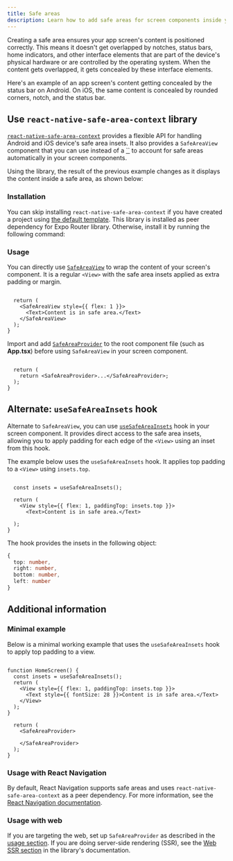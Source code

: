 ```yaml
---
title: Safe areas
description: Learn how to add safe areas for screen components inside your Expo project.
---
```


Creating a safe area ensures your app screen's content is positioned correctly. This means it doesn't get overlapped by notches, status bars, home indicators, and other interface elements that are part of the device's physical hardware or are controlled by the operating system. When the content gets overlapped, it gets concealed by these interface elements.

Here's an example of an app screen's content getting concealed by the status bar on Android. On iOS, the same content is concealed by rounded corners, notch, and the status bar.

## Use `react-native-safe-area-context` library

[`react-native-safe-area-context`](https://github.com/th3rdwave/react-native-safe-area-context) provides a flexible API for handling Android and iOS device's safe area insets. It also provides a `SafeAreaView` component that you can use instead of a [``](https://reactnative.dev/docs/view) to account for safe areas automatically in your screen components.

Using the library, the result of the previous example changes as it displays the content inside a safe area, as shown below:

### Installation

You can skip installing `react-native-safe-area-context` if you have created a project using [the default template](/get-started/create-a-project/). This library is installed as peer dependency for Expo Router library. Otherwise, install it by running the following command:

### Usage

You can directly use [`SafeAreaView`](https://github.com/th3rdwave/react-native-safe-area-context#safeareaview) to wrap the content of your screen's component. It is a regular `<View>` with the safe area insets applied as extra padding or margin.

```tsx app/index.tsx

  return (
    <SafeAreaView style={{ flex: 1 }}>
      <Text>Content is in safe area.</Text>
    </SafeAreaView>
  );
}
```

<Collapsible summary="Using a different Expo template and don't have Expo Router installed?">

Import and add [`SafeAreaProvider`](https://github.com/th3rdwave/react-native-safe-area-context#safeareaprovider) to the root component file (such as **App.tsx**) before using `SafeAreaView` in your screen component.

```tsx App.tsx

  return (
    return <SafeAreaProvider>...</SafeAreaProvider>;
  );
}
```

</Collapsible>

## Alternate: `useSafeAreaInsets` hook

Alternate to `SafeAreaView`, you can use [`useSafeAreaInsets`](https://github.com/th3rdwave/react-native-safe-area-context#usesafeareainsets) hook in your screen component. It provides direct access to the safe area insets, allowing you to apply padding for each edge of the `<View>` using an inset from this hook.

The example below uses the `useSafeAreaInsets` hook. It applies top padding to a `<View>` using `insets.top`.

```tsx app/index.tsx

  const insets = useSafeAreaInsets();

  return (
    <View style={{ flex: 1, paddingTop: insets.top }}>
      <Text>Content is in safe area.</Text>
    
  );
}
```

The hook provides the insets in the following object:

```ts
{
  top: number,
  right: number,
  bottom: number,
  left: number
}
```

## Additional information

### Minimal example

Below is a minimal working example that uses the `useSafeAreaInsets` hook to apply top padding to a view.

```tsx collapseHeight=320

function HomeScreen() {
  const insets = useSafeAreaInsets();
  return (
    <View style={{ flex: 1, paddingTop: insets.top }}>
      <Text style={{ fontSize: 28 }}>Content is in safe area.</Text>
    </View>
  );
}

  return (
    <SafeAreaProvider>
      
    </SafeAreaProvider>
  );
}
```

### Usage with React Navigation

By default, React Navigation supports safe areas and uses `react-native-safe-area-context` as a peer dependency. For more information, see the [React Navigation documentation](https://reactnavigation.org/docs/handling-safe-area/).

### Usage with web

If you are targeting the web, set up `SafeAreaProvider` as described in the [usage section](#usage). If you are doing server-side rendering (SSR), see the [Web SSR section](https://github.com/th3rdwave/react-native-safe-area-context#web-ssr) in the library's documentation.